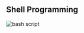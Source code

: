 ## Shell Programming
![bash script](https://encrypted-tbn0.gstatic.com/images?q=tbn:ANd9GcT1INoIKamV1ZV5_XMm-vo8SM40i7Mii2eI2Q&usqp=CAU)
